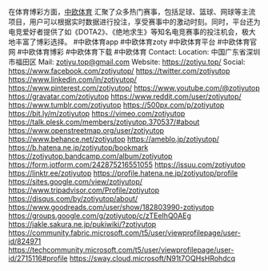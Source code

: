 在体育博彩方面，[中欧体育](https://zotiyu.top/) 汇聚了众多热门赛事，包括足球、篮球、网球等主流项目，用户可以根据实时数据进行投注，享受赛事中的激动时刻。同时，平台还为电竞爱好者提供了如《DOTA2》、《绝地求生》等知名电竞赛事的投注机会，极大地丰富了博彩选择。
#中欧体育app #中欧体育zoty #中欧体育平台 #中欧体育官网 #中欧体育博彩 #中欧体育下载 #中欧体育
Contact:
Location: 中国广东省深圳市福田区
Mail: zotiyu.top@gmail.com
Website: https://zotiyu.top/
Social:
https://www.facebook.com/zotiyutop/
https://twitter.com/zotiyutop
https://www.linkedin.com/in/zotiyutop/
https://www.pinterest.com/zotiyutop/
https://www.youtube.com/@zotiyutop
https://gravatar.com/zotiyutop
https://www.reddit.com/user/zotiyutop/
https://www.tumblr.com/zotiyutop
https://500px.com/p/zotiyutop
https://bit.ly/m/zotiyutop
https://vimeo.com/zotiyutop
https://talk.plesk.com/members/zotiyutop.370537/#about
https://www.openstreetmap.org/user/zotiyutop
https://www.behance.net/zotiyutop
https://ameblo.jp/zotiyutop/
https://b.hatena.ne.jp/zotiyutop/bookmark
https://zotiyutop.bandcamp.com/album/zotiyutop
https://form.jotform.com/242875216551055
https://issuu.com/zotiyutop
https://linktr.ee/zotiyutop
https://profile.hatena.ne.jp/zotiyutop/profile
https://sites.google.com/view/zotiyutop/
https://www.tripadvisor.com/Profile/zotiyutop
https://disqus.com/by/zotiyutop/about/
https://www.goodreads.com/user/show/182803990-zotiyutop
https://groups.google.com/g/zotiyutop/c/zTEeIhQ0AEg
https://jakle.sakura.ne.jp/pukiwiki/?zotiyutop
https://community.fabric.microsoft.com/t5/user/viewprofilepage/user-id/824971
https://techcommunity.microsoft.com/t5/user/viewprofilepage/user-id/2715116#profile
https://sway.cloud.microsoft/N91t7OQHsHRohdcq